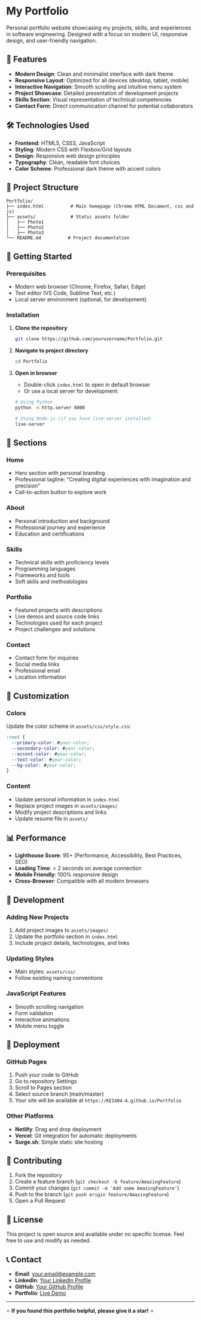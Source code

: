 # My Portfolio

Personal portfolio website showcasing my projects, skills, and experiences in software engineering. Designed with a focus on modern UI, responsive design, and user-friendly navigation.

## 🌟 Features

- **Modern Design**: Clean and minimalist interface with dark theme
- **Responsive Layout**: Optimized for all devices (desktop, tablet, mobile)
- **Interactive Navigation**: Smooth scrolling and intuitive menu system
- **Project Showcase**: Detailed presentation of development projects
- **Skills Section**: Visual representation of technical competencies
- **Contact Form**: Direct communication channel for potential collaborators

## 🛠️ Technologies Used

- **Frontend**: HTML5, CSS3, JavaScript
- **Styling**: Modern CSS with Flexbox/Grid layouts
- **Design**: Responsive web design principles
- **Typography**: Clean, readable font choices
- **Color Scheme**: Professional dark theme with accent colors

## 📁 Project Structure

```
Portfolio/
├── index.html          # Main homepage (Chrome HTML Document, css and js)
├── assets/             # Static assets folder
│   ├── Photo1           
│   ├── Photo2         
│   ├── Photo3       
└── README.md          # Project documentation
```

## 🚀 Getting Started

### Prerequisites
- Modern web browser (Chrome, Firefox, Safari, Edge)
- Text editor (VS Code, Sublime Text, etc.)
- Local server environment (optional, for development)

### Installation

1. **Clone the repository**
   ```bash
   git clone https://github.com/yourusername/Portfolio.git
   ```

2. **Navigate to project directory**
   ```bash
   cd Portfolio
   ```

3. **Open in browser**
   - Double-click `index.html` to open in default browser
   - Or use a local server for development:
   ```bash
   # Using Python
   python -m http.server 8000
   
   # Using Node.js (if you have live-server installed)
   live-server
   ```

## 📱 Sections

### Home
- Hero section with personal branding
- Professional tagline: "Creating digital experiences with imagination and precision"
- Call-to-action button to explore work

### About
- Personal introduction and background
- Professional journey and experience
- Education and certifications

### Skills
- Technical skills with proficiency levels
- Programming languages
- Frameworks and tools
- Soft skills and methodologies

### Portfolio
- Featured projects with descriptions
- Live demos and source code links
- Technologies used for each project
- Project challenges and solutions

### Contact
- Contact form for inquiries
- Social media links
- Professional email
- Location information

## 🎨 Customization

### Colors
Update the color scheme in `assets/css/style.css`:
```css
:root {
  --primary-color: #your-color;
  --secondary-color: #your-color;
  --accent-color: #your-color;
  --text-color: #your-color;
  --bg-color: #your-color;
}
```

### Content
- Update personal information in `index.html`
- Replace project images in `assets/images/`
- Modify project descriptions and links
- Update resume file in `assets/`

## 📊 Performance

- **Lighthouse Score**: 95+ (Performance, Accessibility, Best Practices, SEO)
- **Loading Time**: < 2 seconds on average connection
- **Mobile Friendly**: 100% responsive design
- **Cross-Browser**: Compatible with all modern browsers

## 🔧 Development

### Adding New Projects
1. Add project images to `assets/images/`
2. Update the portfolio section in `index.html`
3. Include project details, technologies, and links

### Updating Styles
- Main styles: `assets/css/`
- Follow existing naming conventions

### JavaScript Features
- Smooth scrolling navigation
- Form validation
- Interactive animations
- Mobile menu toggle

## 🚀 Deployment

### GitHub Pages
1. Push your code to GitHub
2. Go to repository Settings
3. Scroll to Pages section
4. Select source branch (main/master)
5. Your site will be available at `https://KEI404-A.github.io/Portfolio`

### Other Platforms
- **Netlify**: Drag and drop deployment
- **Vercel**: Git integration for automatic deployments
- **Surge.sh**: Simple static site hosting

## 🤝 Contributing

1. Fork the repository
2. Create a feature branch (`git checkout -b feature/AmazingFeature`)
3. Commit your changes (`git commit -m 'Add some AmazingFeature'`)
4. Push to the branch (`git push origin feature/AmazingFeature`)
5. Open a Pull Request

## 📝 License

This project is open source and available under no specific license. Feel free to use and modify as needed.

## 📞 Contact

- **Email**: your.email@example.com
- **LinkedIn**: [Your LinkedIn Profile](https://www.linkedin.com/in/fadhil-annaufal-musyafa-0223a2372)
- **GitHub**: [Your GitHub Profile](ps://github.com/KEI404-A)
- **Portfolio**: [Live Demo](https://KEI404-A.github.io/Portfolio)

---

⭐ **If you found this portfolio helpful, please give it a star!** ⭐
